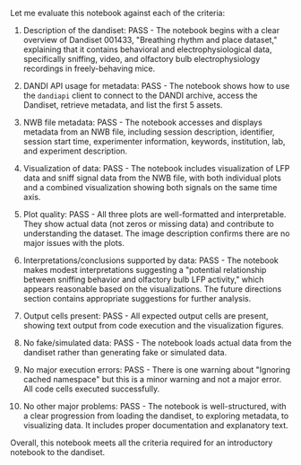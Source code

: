 Let me evaluate this notebook against each of the criteria:

1. Description of the dandiset: PASS - The notebook begins with a clear overview of Dandiset 001433, "Breathing rhythm and place dataset," explaining that it contains behavioral and electrophysiological data, specifically sniffing, video, and olfactory bulb electrophysiology recordings in freely-behaving mice.

2. DANDI API usage for metadata: PASS - The notebook shows how to use the `dandiapi` client to connect to the DANDI archive, access the Dandiset, retrieve metadata, and list the first 5 assets.

3. NWB file metadata: PASS - The notebook accesses and displays metadata from an NWB file, including session description, identifier, session start time, experimenter information, keywords, institution, lab, and experiment description.

4. Visualization of data: PASS - The notebook includes visualization of LFP data and sniff signal data from the NWB file, with both individual plots and a combined visualization showing both signals on the same time axis.

5. Plot quality: PASS - All three plots are well-formatted and interpretable. They show actual data (not zeros or missing data) and contribute to understanding the dataset. The image description confirms there are no major issues with the plots.

6. Interpretations/conclusions supported by data: PASS - The notebook makes modest interpretations suggesting a "potential relationship between sniffing behavior and olfactory bulb LFP activity," which appears reasonable based on the visualizations. The future directions section contains appropriate suggestions for further analysis.

7. Output cells present: PASS - All expected output cells are present, showing text output from code execution and the visualization figures.

8. No fake/simulated data: PASS - The notebook loads actual data from the dandiset rather than generating fake or simulated data.

9. No major execution errors: PASS - There is one warning about "Ignoring cached namespace" but this is a minor warning and not a major error. All code cells executed successfully.

10. No other major problems: PASS - The notebook is well-structured, with a clear progression from loading the dandiset, to exploring metadata, to visualizing data. It includes proper documentation and explanatory text.

Overall, this notebook meets all the criteria required for an introductory notebook to the dandiset.